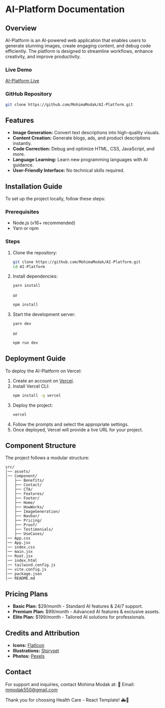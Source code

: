 # AI-Platform Documentation

## Overview
AI-Platform is an AI-powered web application that enables users to generate stunning images, create engaging content, and debug code efficiently. The platform is designed to streamline workflows, enhance creativity, and improve productivity.

### Live Demo
[AI-Platform Live](https://ai-platform-kappa.vercel.app/)

### GitHub Repository
```bash
git clone https://github.com/MohimaModak/AI-Platform.git
```

## Features
- **Image Generation:** Convert text descriptions into high-quality visuals.
- **Content Creation:** Generate blogs, ads, and product descriptions instantly.
- **Code Correction:** Debug and optimize HTML, CSS, JavaScript, and more.
- **Language Learning:** Learn new programming languages with AI guidance.
- **User-Friendly Interface:** No technical skills required.

## Installation Guide
To set up the project locally, follow these steps:

### Prerequisites
- Node.js (v16+ recommended)
- Yarn or npm

### Steps
1. Clone the repository:
   ```bash
   git clone https://github.com/MohimaModak/AI-Platform.git
   cd AI-Platform
   ```
2. Install dependencies:
   ```bash
   yarn install
   ```
   or
   ```bash
   npm install
   ```
3. Start the development server:
   ```bash
   yarn dev
   ```
   or
   ```bash
   npm run dev
   ```

## Deployment Guide
To deploy the AI-Platform on Vercel:

1. Create an account on [Vercel](https://vercel.com/).
2. Install Vercel CLI:
   ```bash
   npm install -g vercel
   ```
3. Deploy the project:
   ```bash
   vercel
   ```
4. Follow the prompts and select the appropriate settings.
5. Once deployed, Vercel will provide a live URL for your project.

## Component Structure
The project follows a modular structure:
```
src/
│── assets/
│── Component/
│   ├── Benefits/
│   ├── Contact/
│   ├── CTA/
│   ├── Features/
│   ├── Footer/
│   ├── Home/
│   ├── HowWorks/
│   ├── ImageGeneration/
│   ├── Navbar/
│   ├── Pricing/
│   ├── Proof/
│   ├── Testimonials/
│   ├── UseCases/
│── App.css
│── App.jsx
│── index.css
│── main.jsx
│── Root.jsx
│── index.html
│── tailwind.config.js
│── vite.config.js
│── package.json
│── README.md
```

## Pricing Plans
- **Basic Plan:** $29/month - Standard AI features & 24/7 support.
- **Premium Plan:** $99/month - Advanced AI features & exclusive assets.
- **Elite Plan:** $199/month - Tailored AI solutions for professionals.

## Credits and Attribution
- **Icons:** [FlatIcon](https://www.flaticon.com/)
- **Illustrations:** [Storyset](https://storyset.com/)
- **Photos:** [Pexels](https://www.pexels.com/)

## Contact
For support and inquiries, contact Mohima Modak at:
📧 Email: mmodak550@gmail.com

Thank you for choosing Health Care - React Template! 🚑💙
